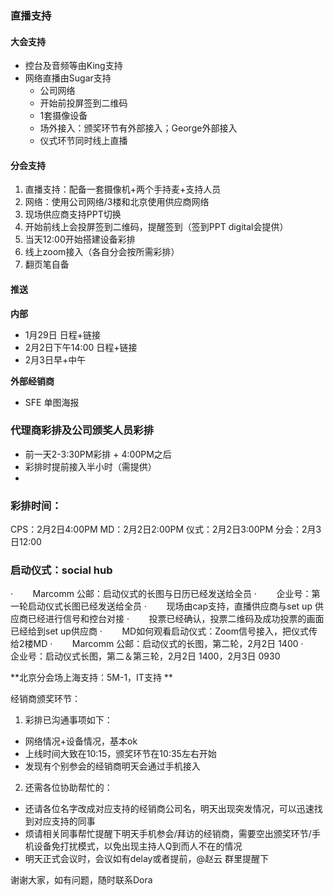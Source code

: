 ### 直播支持
#### 大会支持
- 控台及音频等由King支持
- 网络直播由Sugar支持
  - 公司网络
  - 开始前投屏签到二维码
  - 1套摄像设备
  - 场外接入：颁奖环节有外部接入；George外部接入
  - 仪式环节同时线上直播

#### 分会支持
1. 直播支持：配备一套摄像机+两个手持麦+支持人员
2. 网络：使用公司网络/3楼和北京使用供应商网络
3. 现场供应商支持PPT切换
4. 开始前线上会投屏签到二维码，提醒签到（签到PPT digital会提供）
5. 当天12:00开始搭建设备彩排
6. 线上zoom接入（各自分会按所需彩排）
7. 翻页笔自备

#### 推送
**内部**
- 1月29日 日程+链接
- 2月2日下午14:00 日程+链接
- 2月3日早+中午

**外部经销商**
- SFE  单图海报

### 代理商彩排及公司颁奖人员彩排
- 前一天2-3:30PM彩排 + 4:00PM之后
- 彩排时提前接入半小时（需提供）
- 

### 彩排时间：
CPS：2月2日4:00PM
MD：2月2日2:00PM
仪式：2月2日3:00PM
分会：2月3日12:00


### 启动仪式：social hub

·        Marcomm 公邮：启动仪式的长图与日历已经发送给全员
·        企业号：第一轮启动仪式长图已经发送给全员
·        现场由cap支持，直播供应商与set up 供应商已经进行信号和控台对接
·        投票已经确认，投票二维码及成功投票的画面已经给到set up供应商
·        MD如何观看启动仪式：Zoom信号接入，把仪式传给2楼MD
·        Marcomm 公邮：启动仪式的长图，第二轮，2月2日 1400
·        企业号：启动仪式长图，第二＆第三轮，2月2日 1400，2月3日 0930                     



**北京分会场上海支持：5M-1，IT支持 **


经销商颁奖环节：
1. 彩排已沟通事项如下：
- 网络情况+设备情况，基本ok
- 上线时间大致在10:15，颁奖环节在10:35左右开始
- 发现有个别参会的经销商明天会通过手机接入

2. 还需各位协助帮忙的：
- 还请各位名字改成对应支持的经销商公司名，明天出现突发情况，可以迅速找到对应支持的同事
- 烦请相关同事帮忙提醒下明天手机参会/拜访的经销商，需要空出颁奖环节/手机设备免打扰模式，以免出现主持人Q到而人不在的情况
- 明天正式会议时，会议如有delay或者提前，@赵云 群里提醒下

谢谢大家，如有问题，随时联系Dora